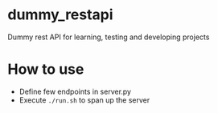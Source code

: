 # dummy_restapi
Dummy rest API for learning, testing and developing projects

# How to use
* Define few endpoints in server.py
* Execute `./run.sh` to span up the server
